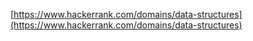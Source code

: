 [https://www.hackerrank.com/domains/data-structures](https://www.hackerrank.com/domains/data-structures)